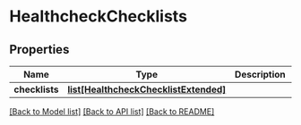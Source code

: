 # HealthcheckChecklists

## Properties
Name | Type | Description | Notes
------------ | ------------- | ------------- | -------------
**checklists** | [**list[HealthcheckChecklistExtended]**](HealthcheckChecklistExtended.md) |  | [optional] 

[[Back to Model list]](../README.md#documentation-for-models) [[Back to API list]](../README.md#documentation-for-api-endpoints) [[Back to README]](../README.md)


